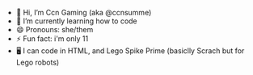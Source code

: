 - 👋 Hi, I’m Ccn Gaming (aka @ccnsumme)
- 🌱 I’m currently learning how to code
- 😄 Pronouns: she/them
- ⚡ Fun fact: i'm only 11
- 🖥️ I can code in HTML, and Lego Spike Prime (basiclly Scrach but for Lego robots)

<!---
ccnsumme/ccnsumme is a ✨ special ✨ repository because its `README.md` (this file) appears on your GitHub profile.
You can click the Preview link to take a look at your changes.
--->
